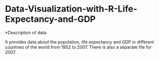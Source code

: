 # Data-Visualization-with-R-Life-Expectancy-and-GDP

*Description of data


It provides data about the population, life expectancy and GDP in different countries of the world from 1952 to 2007. There is also a separate file for 2007.
